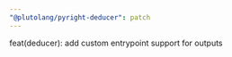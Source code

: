 ```yaml
---
"@plutolang/pyright-deducer": patch
---
```


feat(deducer): add custom entrypoint support for outputs

